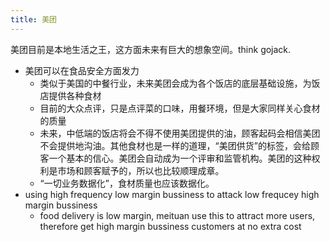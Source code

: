 ```yaml
---
title: 美团
---
```


美团目前是本地生活之王，这方面未来有巨大的想象空间。think gojack.

- 美团可以在食品安全方面发力
  - 类似于美国的中餐行业，未来美团会成为各个饭店的底层基础设施，为饭店提供各种食材
  - 目前的大众点评，只是点评菜的口味，用餐环境，但是大家同样关心食材的质量
  - 未来，中低端的饭店将会不得不使用美团提供的油，顾客起码会相信美团不会提供地沟油。其他食材也是一样的道理，“美团供货”的标签，会给顾客一个基本的信心。美团会自动成为一个评审和监管机构。美团的这种权利是市场和顾客赋予的，所以也比较顺理成章。
  - “一切业务数据化”，食材质量也应该数据化。
- using high frequency low margin bussiness to attack low frequcey high margin bussiness
  - food delivery is low margin, meituan use this to attract more users, therefore get high margin bussiness customers at no extra cost

